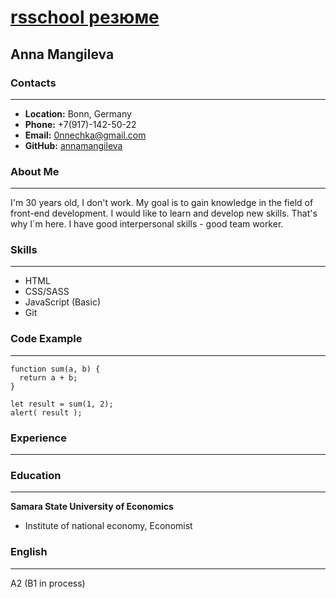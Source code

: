 # [rsschool резюме](https://annamangileva.github.io/rsschool-cv/cv)
## Anna Mangileva
### Contacts
---
- **Location:** Bonn, Germany
- **Phone:** +7(917)-142-50-22
- **Email:** [0nnechka@gmail.com](0nnechka@gmail.com)
- **GitHub:** [annamangileva](https://github.com/annamangileva)

### About Me
---
I'm 30 years old, I don't work. My goal is to gain knowledge in the field of front-end development.
I would like to learn and develop new skills. That's why I`m here. I have good interpersonal
skills - good team worker.

### Skills
---
- HTML
- CSS/SASS
- JavaScript (Basic)
- Git

### Code Example
---
```
function sum(a, b) {
  return a + b;
}

let result = sum(1, 2);
alert( result );
```

### Experience
---

### Education
---
**Samara State University of Economics**
- Institute of national economy, Economist

### English
---
A2 (B1 in process)